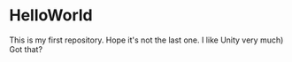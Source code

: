 # HelloWorld
This is my first repository. Hope it's not the last one.
I like Unity very much)
Got that?
